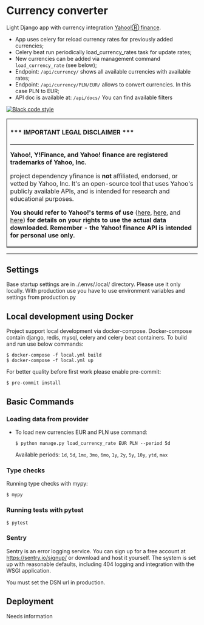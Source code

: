 # Currency converter

Light Django app with currency integration [Yahoo!Ⓡ finance](https://finance.yahoo.com).
- App uses celery for reload currency rates for previously added currencies;
- Celery beat run periodically load_currency_rates task for update rates;
- New currencies can be added via management command `load_currency_rate` (see below);
- Endpoint: `/api/currency/` shows all available currencies with available rates;
- Endpoint: `/api/currency/PLN/EUR/` allows to convert currencies. In this case PLN to EUR;
- API doc is available at: `/api/docs/` You can find available filters

[![Black code style](https://img.shields.io/badge/code%20style-black-000000.svg)](https://github.com/ambv/black)


<table border=1 cellpadding=10><tr><td>

#### \*\*\* IMPORTANT LEGAL DISCLAIMER \*\*\*

---

**Yahoo!, Y!Finance, and Yahoo! finance are registered trademarks of
Yahoo, Inc.**

project dependency yfinance is **not** affiliated, endorsed, or vetted by Yahoo, Inc. It's
an open-source tool that uses Yahoo's publicly available APIs, and is
intended for research and educational purposes.

**You should refer to Yahoo!'s terms of use**
([here](https://policies.yahoo.com/us/en/yahoo/terms/product-atos/apiforydn/index.htm),
[here](https://legal.yahoo.com/us/en/yahoo/terms/otos/index.html), and
[here](https://policies.yahoo.com/us/en/yahoo/terms/index.htm)) **for
details on your rights to use the actual data downloaded. Remember - the
Yahoo! finance API is intended for personal use only.**

</td></tr></table>

---


## Settings

Base startup settings are in ./.envs/.local/ directory. Please use it only locally.
With production use you have to use environment variables and settings from production.py


## Local development using Docker
Project support local development via docker-compose.
Docker-compose contain django, redis, mysql, celery and celery beat containers. To build and run use below commands:

    $ docker-compose -f local.yml build
    $ docker-compose -f local.yml up

For better quality before first work please enable pre-commit:

    $ pre-commit install

## Basic Commands

### Loading data from provider

-   To load new currencies EUR and PLN use command:

        $ python manage.py load_currency_rate EUR PLN --period 5d

    Available periods: `1d`, `5d`, `1mo`, `3mo`, `6mo`, `1y`, `2y`, `5y`, `10y`, `ytd`, `max`

### Type checks

Running type checks with mypy:

    $ mypy

### Running tests with pytest

    $ pytest

### Sentry

Sentry is an error logging service. You can sign up for a free account at <https://sentry.io/signup/> or download and host it yourself.
The system is set up with reasonable defaults, including 404 logging and integration with the WSGI application.

You must set the DSN url in production.

## Deployment

Needs information
